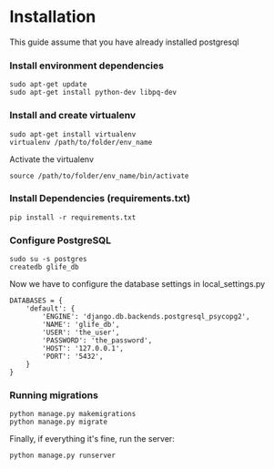 # Installation

This guide assume that you have already installed postgresql

### Install environment dependencies

    sudo apt-get update
    sudo apt-get install python-dev libpq-dev

### Install and create virtualenv

    sudo apt-get install virtualenv
    virtualenv /path/to/folder/env_name

Activate the virtualenv

	source /path/to/folder/env_name/bin/activate

### Install Dependencies (requirements.txt)

	pip install -r requirements.txt

### Configure PostgreSQL

	sudo su -s postgres
	createdb glife_db

Now we have to configure the database settings in local_settings.py

	DATABASES = {
	    'default': {
	        'ENGINE': 'django.db.backends.postgresql_psycopg2',
	        'NAME': 'glife_db',
	        'USER': 'the_user',
	        'PASSWORD': 'the_password',
	        'HOST': '127.0.0.1',
	        'PORT': '5432',
	    }
	}

### Running migrations

	python manage.py makemigrations
	python manage.py migrate

Finally, if everything it's fine, run the server:

	python manage.py runserver
